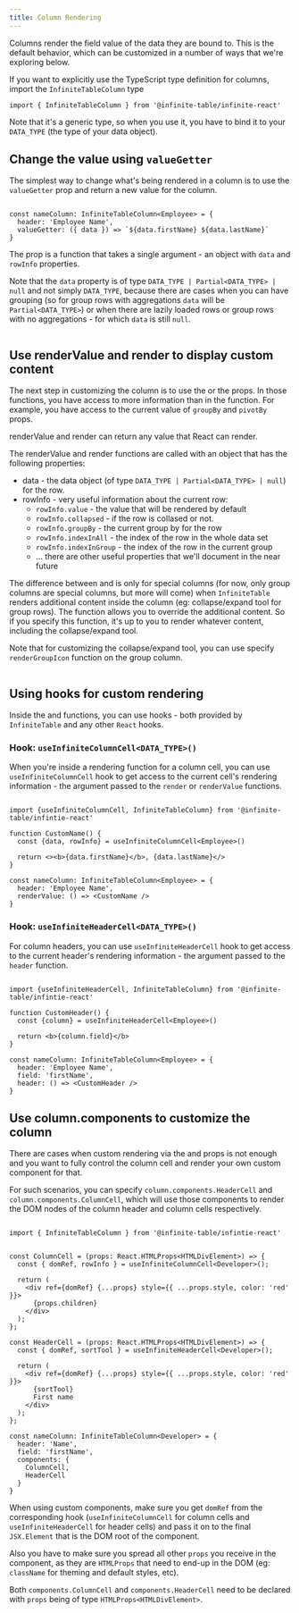 ```yaml
---
title: Column Rendering
---
```


Columns render the <PropLink name="columns.field">field</PropLink> value of the data they are bound to. This is the default behavior, which can be customized in a number of ways that we're exploring below.

<Note>

If you want to explicitly use the TypeScript type definition for columns, import the `InfiniteTableColumn` type

```
import { InfiniteTableColumn } from '@infinite-table/infinite-react'
```

Note that it's a generic type, so when you use it, you have to bind it to your `DATA_TYPE` (the type of your data object).
</Note>

## Change the value using `valueGetter`

The simplest way to change what's being rendered in a column is to use the `valueGetter` prop and return a new value for the column.

```tsx

const nameColumn: InfiniteTableColumn<Employee> = {
  header: 'Employee Name',
  valueGetter: ({ data }) => `${data.firstName} ${data.lastName}`
}
```

<Note>

The <PropLink name="columns.valueGetter"/> prop is a function that takes a single argument - an object with `data` and `rowInfo` properties.

Note that the `data` property is of type `DATA_TYPE | Partial<DATA_TYPE> | null` and not simply `DATA_TYPE`, because there are cases when you can have grouping (so for group rows with aggregations `data` will be `Partial<DATA_TYPE>`) or when there are lazily loaded rows or group rows with no aggregations - for which `data` is still `null`.

</Note>


<Sandpack title="Column with custom valueGetter">

```tsx file=../../reference/column-valueGetter-example.page.tsx
```
</Sandpack>

<Note>

<PropLink name="columns.valueGetter"/>

</Note>


## Use <PropLink name="columns.renderValue">renderValue</PropLink> and <PropLink name="columns.render">render</PropLink> to display custom content

The next step in customizing the column is to use the <PropLink name="columns.renderValue" /> or the <PropLink name="columns.render"/> props. In those functions, you have access to more information than in the <PropLink name="columns.valueGetter"/> function. For example, you have access to the current value of `groupBy` and `pivotBy` props.

<PropLink name="columns.renderValue">renderValue</PropLink> and <PropLink name="columns.renderValue">render</PropLink> can return any value that React can render.

The <PropLink name="columns.renderValue">renderValue</PropLink> and <PropLink name="columns.render">render</PropLink> functions are called with an object that has the following properties:

 * data - the data object (of type `DATA_TYPE | Partial<DATA_TYPE> | null`) for the row.
 * rowInfo - very useful information about the current row:
   - `rowInfo.value` - the value that will be rendered by default
   - `rowInfo.collapsed` - if the row is collased or not.
   - `rowInfo.groupBy` - the current group by for the row
   - `rowInfo.indexInAll` - the index of the row in the whole data set
   - `rowInfo.indexInGroup` - the index of the row in the current group
   -  ... there are other useful properties that we'll document in the near future

  

<Note>

The difference between <PropLink name="columns.renderValue"/> and <PropLink name="columns.render"/> is only for special columns (for now, only group columns are special columns, but more will come) when `InfiniteTable` renders additional content inside the column (eg: collapse/expand tool for group rows). The <PropLink name="columns.render"/> function allows you to override the additional content. So if you specify this function, it's up to you to render whatever content, including the collapse/expand tool.


Note that for customizing the collapse/expand tool, you can use specify `renderGroupIcon` function on the group column.

</Note>


<Sandpack title="Column with custom renderValue">

```tsx file=../../reference/column-renderValue-example.page.tsx
```
</Sandpack>

## Using hooks for custom rendering

Inside the <PropLink name="columns.render" /> and <PropLink name="columns.renderValue" /> functions, you can use hooks - both provided by `InfiniteTable` and any other `React` hooks.


### Hook: `useInfiniteColumnCell<DATA_TYPE>()`

When you're inside a rendering function for a column cell, you can use `useInfiniteColumnCell` hook to get access to the current cell's rendering information - the argument passed to the `render` or `renderValue` functions.

```tsx

import {useInfiniteColumnCell, InfiniteTableColumn} from '@infinite-table/infintie-react'

function CustomName() {
  const {data, rowInfo} = useInfiniteColumnCell<Employee>()

  return <><b>{data.firstName}</b>, {data.lastName}</>
}

const nameColumn: InfiniteTableColumn<Employee> = {
  header: 'Employee Name',
  renderValue: () => <CustomName />
}
```


### Hook: `useInfiniteHeaderCell<DATA_TYPE>()`

For column headers, you can use `useInfiniteHeaderCell` hook to get access to the current header's rendering information - the argument passed to the `header` function.

```tsx

import {useInfiniteHeaderCell, InfiniteTableColumn} from '@infinite-table/infintie-react'

function CustomHeader() {
  const {column} = useInfiniteHeaderCell<Employee>()

  return <b>{column.field}</b>
}

const nameColumn: InfiniteTableColumn<Employee> = {
  header: 'Employee Name',
  field: 'firstName',
  header: () => <CustomHeader />
}
```

## Use <PropLink name="columns.components">column.components</PropLink> to customize the column

There are cases when custom rendering via the <PropLink name="columns.render" /> and <PropLink name="columns.renderValue" /> props is not enough and you want to fully control the column cell and render your own custom component for that.

For such scenarios, you can specify `column.components.HeaderCell` and `column.components.ColumnCell`, which will use those components to render the DOM nodes of the column header and column cells respectively.

```tsx

import { InfiniteTableColumn } from '@infinite-table/infintie-react'


const ColumnCell = (props: React.HTMLProps<HTMLDivElement>) => {
  const { domRef, rowInfo } = useInfiniteColumnCell<Developer>();

  return (
    <div ref={domRef} {...props} style={{ ...props.style, color: 'red' }}>
      {props.children}
    </div>
  );
};

const HeaderCell = (props: React.HTMLProps<HTMLDivElement>) => {
  const { domRef, sortTool } = useInfiniteHeaderCell<Developer>();

  return (
    <div ref={domRef} {...props} style={{ ...props.style, color: 'red' }}>
      {sortTool}
      First name
    </div>
  );
};

const nameColumn: InfiniteTableColumn<Developer> = {
  header: 'Name',
  field: 'firstName',
  components: {
    ColumnCell,
    HeaderCell
  }
}
```

<Note>

When using custom components, make sure you get `domRef` from the corresponding hook (`useInfiniteColumnCell` for column cells and `useInfiniteHeaderCell` for header cells) and pass it on to the final `JSX.Element` that is the DOM root of the component.

Also you have to make sure you spread all other `props` you receive in the component, as they are `HTMLProps` that need to end-up in the DOM (eg: `className` for theming and default styles, etc).

Both `components.ColumnCell` and `components.HeaderCell` need to be declared with `props` being of type `HTMLProps<HTMLDivElement>`.

</Note>